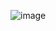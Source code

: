 
![image](https://github.com/ratuqurratul33/CodingGameHealthyLife/assets/145249741/a8732996-046c-4a2a-b818-d3926d3faedc)
